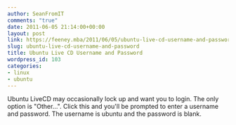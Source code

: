 ```yaml
---
author: SeanFromIT
comments: "true"
date: 2011-06-05 21:14:00+00:00
layout: post
link: https://feeney.mba/2011/06/05/ubuntu-live-cd-username-and-password/
slug: ubuntu-live-cd-username-and-password
title: Ubuntu Live CD Username and Password
wordpress_id: 103
categories:
- linux
- ubuntu
---
```


Ubuntu LiveCD may occasionally lock up and want you to login. The only option is "Other...". Click this and you'll be prompted to enter a username and password. The username is ubuntu and the password is blank.
